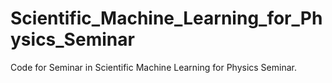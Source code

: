 # Scientific_Machine_Learning_for_Physics_Seminar
Code for Seminar in Scientific Machine Learning for Physics Seminar.
